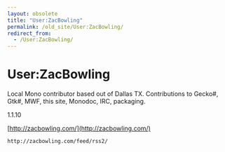 ```yaml
---
layout: obsolete
title: "User:ZacBowling"
permalink: /old_site/User:ZacBowling/
redirect_from:
  - /User:ZacBowling/
---
```


User:ZacBowling
===============

Local Mono contributor based out of Dallas TX. Contributions to Gecko\#, Gtk\#, MWF, this site, Monodoc, IRC, packaging.

1.1.10

[http://zacbowling.com/](http://zacbowling.com/)

``` rss
http://zacbowling.com/feed/rss2/
```

